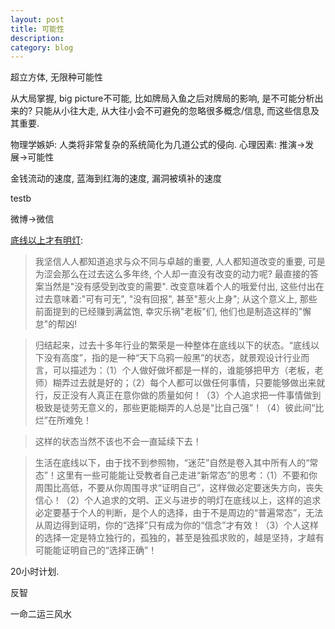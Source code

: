 ```yaml
---
layout: post
title: 可能性
description: 
category: blog
---
```


超立方体, 无限种可能性

从大局掌握, big picture不可能, 比如牌局入鱼之后对牌局的影响, 是不可能分析出来的? 只能从小往大走, 从大往小会不可避免的忽略很多概念/信息, 而这些信息及其重要.

物理学嫉妒: 人类将非常复杂的系统简化为几道公式的侵向.
心理因素:
推演->发展->可能性

金钱流动的速度, 蓝海到红海的速度, 漏洞被填补的速度

testb

微博->微信

[底线以上才有明灯][1]:
>我坚信人人都知道追求与众不同与卓越的重要, 人人都知道改变的重要, 可是为涩会那么在过去这么多年终, 个人却一直没有改变的动力呢? 最直接的答案当然是"没有感受到改变的需要". 改变意味着个人的哦爱付出, 这些付出在过去意味着:"可有可无", "没有回报", 甚至"惹火上身"; 从这个意义上, 那些前面提到的已经赚到满盆饱, 幸灾乐祸"老板"们, 他们也是制造这样的"懈怠"的帮凶!

>归结起来，过去十多年行业的繁荣是一种整体在底线以下的状态。“底线以下没有高度”，指的是一种“天下乌鸦一般黑”的状态，就景观设计行业而言，可以描述为：（1）个人做好做坏都是一样的，谁能够把甲方（老板，老师）糊弄过去就是好的；（2）每个人都可以做任何事情，只要能够做出来就行，反正没有人真正在意你做的质量如何！（3）个人追求把一件事情做到极致是徒劳无意义的，那些更能糊弄的人总是“比自己强”！（4）彼此间“比烂”在所难免！

>这样的状态当然不该也不会一直延续下去！

>生活在底线以下，由于找不到参照物，“迷茫”自然是卷入其中所有人的“常态”！这里有一些可能能让受教者自己走进“新常态”的思考：（1）不要和你周围比高低，不要从你周围寻求“证明自己”，这样做必定要迷失方向，丧失信心！（2）个人追求的文明、正义与进步的明灯在底线以上，这样的追求必定要基于个人的判断，是个人的选择，由于不是周边的“普遍常态”，无法从周边得到证明，你的“选择”只有成为你的“信念”才有效！（3）个人这样的选择一定是特立独行的，孤独的，甚至是独孤求败的，越是坚持，才越有可能能证明自己的“选择正确”！

20小时计划.

反智

一命二运三风水

[lx]:    http://lightningx.github.io  "LightningX"
[1]: http://blog.sina.com.cn/s/blog_4888b9990102v5wf.html